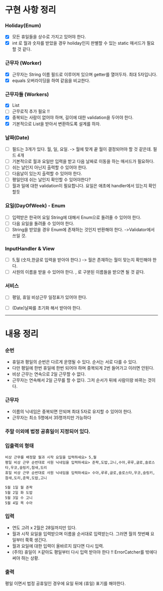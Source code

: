 # 구현 사항 정리

### Holiday(Enum)
-[x] 모든 휴일들을 상수로 가지고 있어야 한다.
-[x] int 로 월과 숫자를 받았을 경우 holiday인지 판별할 수 있는 static 매서드가 필요할 것 같다. 

### 근무자 (Worker)
-[x] 근무자는 String 이름 필드로 이루어져 있으며 getter를 열어두자. 최대 5자입니다.
-[x] equals 오버라이딩을 하여 같음을 비교한다.

### 근무자들 (Workers)
-[x] List<Worker>
-[ ] 근무로직 추가 필요 !!
-[x] 중복되는 사람이 없어야 하며, 길이에 대한 validation을 두어야 한다.
-[x] 기본적으로 List<String>을 받아서 변환하도록 설계를 하자.

### 날짜(Date)
-[ ] 필드는 3개가 있다. 월, 일, 요일. -> 월에 맞게 끝 월이 결정되어야 할 것 같은데. 필드 4개
-[ ] 기본적으로 월과 요일만 입력을 받고 다음 날짜로 이동을 하는 매서드가 필요하다.
-[ ] 쉬는 날인지 아닌지 출력할 수 있어야 한다.
-[ ] 다음날이 있는지 출력할 수 있어야 한다.
-[ ] 평일인데 쉬는 날인지 확인할 수 있어야한다?
-[ ] 월과 일에 대한 validation이 필요합니다. 요일은 애초에 handler에서 있는지 확인할듯 

### 요일(DayOfWeek) - Enum
-[ ] 입력받은 한국어 요일 String에 대해서 Enum으로 돌려줄 수 있어야 한다.
-[ ] 다음 요일을 돌려줄 수 있어야 한다.
-[ ] String을 받았을 경우 Enum에 존재하는 것인지 반환해야 한다. ->Validator에서 쓰일 것. 

### InputHandler & View
-[ ] 5,월 (숫자,한글로 입력을 받아야 한다.) -> 월은 존재하는 월이 맞는지 확인해야 한다.
-[ ] 사원의 이름을 받을 수 있어야 한다. , 로 구분된 이름들을 받으면 될 것 같다.

### 서비스
-[ ] 평일, 휴일 비상근무 일정표가 있어야 한다.
-[ ] (Date)날짜를 초기화 해서 받아야 한다. 


---
# 내용 정리


### 순번
- 휴일과 평일의 순번은 다르게 운영될 수 있다. 순서는 서로 다를 수 있다.
- 다만 평일에 한번 휴일에 한번 되어야 하며 중복되게 2번 들어가고 이러면 안된다.
- 비상 근무는 연속으로 2일 근무할 수 없다.
- 근무자는 연속해서 2일 근무를 할 수 없다. 그저 순서가 뒤에 사람이랑 바뀌는 것이다.

### 근무자
- 이름의 닉네임은 중복되면 안되며 최대 5자로 유지할 수 있어야 한다.
- 근무자는 최소 5명에서 35명까지만 가능하다

### 주말 이외에 법정 공휴일이 지정되어 있다.

### 입출력의 형태
```
비상 근무를 배정할 월과 시작 요일을 입력하세요> 5,월
평일 비상 근무 순번대로 사원 닉네임을 입력하세요> 준팍,도밥,고니,수아,루루,글로,솔로스타,우코,슬링키,참새,도리
휴일 비상 근무 순번대로 사원 닉네임을 입력하세요> 수아,루루,글로,솔로스타,우코,슬링키,참새,도리,준팍,도밥,고니

5월 1일 월 준팍
5월 2일 화 도밥
5월 3일 수 고니
5월 4일 목 수아
```
### 입력
- 연도 고려 x 2월은 28일까지만 있다.
- 월과 시작 요일을 입력받으며 이름을 순서대로 입력받는다. 그러면 월의 첫번째 요일부터 쭉쭉 생긴다.
- 월과 요일에 대한 입력이 올바르지 않다면 다시 입력.
- (주의) 휴일이 ㅈ같아도 평일부터 다시 입력 받아야 한다 !! ErrorCatcher를 밖에다 써야 하는 상황.

### 출력
평일 이면서 법정 공휴일인 경우에 요일 뒤에 (휴일) 표기를 해야한다.
